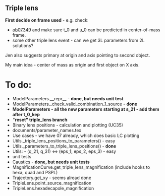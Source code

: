 ## Triple lens

**First decide on frame used** - e.g. check:
* [ob07349](https://ui.adsabs.harvard.edu/#abs/2016AJ....152..125B/abstract) and make sure t\_0 and u\_0 can be predicted in center-of-mass frame.
* some other triple lens event - can we get 3L parameters from 2L solutions?

Jen also suggests primary at origin and axis pointing to second object.

My main idea - center of mass as origin and first object on X axis.

# To do:

* ModelParameters.\_\_repr\_\_ - __done, but needs unit test__
* ModelParameters.\_check\_valid\_combination\_1\_source - __done__
* __ModelParameters - all the new parameters starting at s\_21 - add them after t\_0\_kep__
* __"reset" triple\_lens branch__
* Binary lens positions - calculation and plotting (UC35)
* documents/parameter\_names.tex
* Use cases - we have 07 already, which does basic LC plotting
* Utils.\_triple\_lens\_positions\_to\_parameters() - easy
* Utils.\_parameters\_to\_triple\_lens\_positions() - __done__
* Utils: - (q\_21, q\_31) <=> (eps\_1, eps\_2, eps\_3) - easy
* unit tests
* Caustics - __done, but needs unit tests__
* MagnificationCurve.get\_triple\_lens\_magnification (include hooks to hexa, quad and PSPL)
* Trajectory.get\_xy - seems alread done
* TripleLens.point\_source\_magnification
* TripleLens.hexadecapole\_magnification


